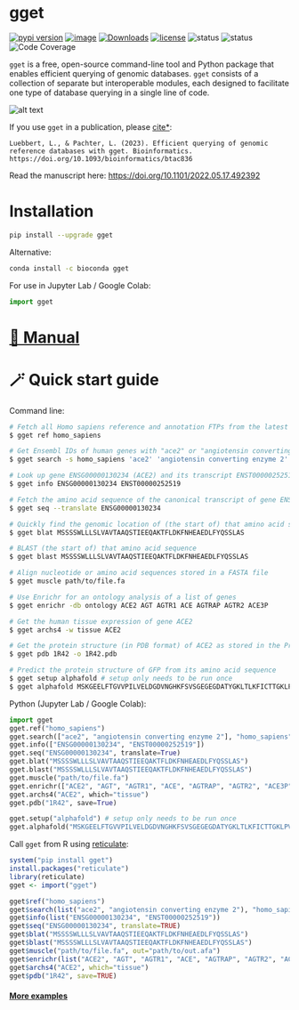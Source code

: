 # gget
[![pypi version](https://img.shields.io/pypi/v/gget)](https://pypi.org/project/gget)
[![image](https://anaconda.org/bioconda/gget/badges/version.svg)](https://anaconda.org/bioconda/gget)
[![Downloads](https://static.pepy.tech/personalized-badge/gget?period=total&units=international_system&left_color=grey&right_color=brightgreen&left_text=Downloads)](https://pepy.tech/project/gget)
[![license](https://img.shields.io/pypi/l/gget)](LICENSE)
![status](https://github.com/pachterlab/gget/workflows/CI/badge.svg)
![status](https://github.com/pachterlab/gget/workflows/CI_alphafold/badge.svg?branch=test_gget_alphafold)
![Code Coverage](https://img.shields.io/badge/Coverage-83%25-green.svg)  

`gget` is a free, open-source command-line tool and Python package that enables efficient querying of genomic databases. `gget`  consists of a collection of separate but interoperable modules, each designed to facilitate one type of database querying in a single line of code.  
  
  
![alt text](https://github.com/pachterlab/gget/blob/main/figures/gget_overview.png?raw=true)
    
If you use `gget` in a publication, please [cite*](https://pachterlab.github.io/gget/cite.html):    
```
Luebbert, L., & Pachter, L. (2023). Efficient querying of genomic reference databases with gget. Bioinformatics. https://doi.org/10.1093/bioinformatics/btac836
```
Read the manuscript here: https://doi.org/10.1101/2022.05.17.492392  

# Installation
```bash
pip install --upgrade gget
```
Alternative:
```bash
conda install -c bioconda gget
```

For use in Jupyter Lab / Google Colab:
```python
import gget
```
# [🔗 Manual](https://pachterlab.github.io/gget) 

# 🪄 Quick start guide
Command line:
```bash
# Fetch all Homo sapiens reference and annotation FTPs from the latest Ensembl release
$ gget ref homo_sapiens

# Get Ensembl IDs of human genes with "ace2" or "angiotensin converting enzyme 2" in their name/description
$ gget search -s homo_sapiens 'ace2' 'angiotensin converting enzyme 2'

# Look up gene ENSG00000130234 (ACE2) and its transcript ENST00000252519
$ gget info ENSG00000130234 ENST00000252519

# Fetch the amino acid sequence of the canonical transcript of gene ENSG00000130234
$ gget seq --translate ENSG00000130234

# Quickly find the genomic location of (the start of) that amino acid sequence
$ gget blat MSSSSWLLLSLVAVTAAQSTIEEQAKTFLDKFNHEAEDLFYQSSLAS

# BLAST (the start of) that amino acid sequence
$ gget blast MSSSSWLLLSLVAVTAAQSTIEEQAKTFLDKFNHEAEDLFYQSSLAS

# Align nucleotide or amino acid sequences stored in a FASTA file
$ gget muscle path/to/file.fa

# Use Enrichr for an ontology analysis of a list of genes
$ gget enrichr -db ontology ACE2 AGT AGTR1 ACE AGTRAP AGTR2 ACE3P

# Get the human tissue expression of gene ACE2
$ gget archs4 -w tissue ACE2

# Get the protein structure (in PDB format) of ACE2 as stored in the Protein Data Bank (PDB ID returned by gget info)
$ gget pdb 1R42 -o 1R42.pdb

# Predict the protein structure of GFP from its amino acid sequence
$ gget setup alphafold # setup only needs to be run once
$ gget alphafold MSKGEELFTGVVPILVELDGDVNGHKFSVSGEGEGDATYGKLTLKFICTTGKLPVPWPTLVTTFSYGVQCFSRYPDHMKQHDFFKSAMPEGYVQERTIFFKDDGNYKTRAEVKFEGDTLVNRIELKGIDFKEDGNILGHKLEYNYNSHNVYIMADKQKNGIKVNFKIRHNIEDGSVQLADHYQQNTPIGDGPVLLPDNHYLSTQSALSKDPNEKRDHMVLLEFVTAAGITHGMDELYK
```
Python (Jupyter Lab / Google Colab):
```python  
import gget
gget.ref("homo_sapiens")
gget.search(["ace2", "angiotensin converting enzyme 2"], "homo_sapiens")
gget.info(["ENSG00000130234", "ENST00000252519"])
gget.seq("ENSG00000130234", translate=True)
gget.blat("MSSSSWLLLSLVAVTAAQSTIEEQAKTFLDKFNHEAEDLFYQSSLAS")
gget.blast("MSSSSWLLLSLVAVTAAQSTIEEQAKTFLDKFNHEAEDLFYQSSLAS")
gget.muscle("path/to/file.fa")
gget.enrichr(["ACE2", "AGT", "AGTR1", "ACE", "AGTRAP", "AGTR2", "ACE3P"], database="ontology", plot=True)
gget.archs4("ACE2", which="tissue")
gget.pdb("1R42", save=True)

gget.setup("alphafold") # setup only needs to be run once
gget.alphafold("MSKGEELFTGVVPILVELDGDVNGHKFSVSGEGEGDATYGKLTLKFICTTGKLPVPWPTLVTTFSYGVQCFSRYPDHMKQHDFFKSAMPEGYVQERTIFFKDDGNYKTRAEVKFEGDTLVNRIELKGIDFKEDGNILGHKLEYNYNSHNVYIMADKQKNGIKVNFKIRHNIEDGSVQLADHYQQNTPIGDGPVLLPDNHYLSTQSALSKDPNEKRDHMVLLEFVTAAGITHGMDELYK")
```
Call `gget` from R using [reticulate](https://rstudio.github.io/reticulate/):
```r
system("pip install gget")
install.packages("reticulate")
library(reticulate)
gget <- import("gget")

gget$ref("homo_sapiens")
gget$search(list("ace2", "angiotensin converting enzyme 2"), "homo_sapiens")
gget$info(list("ENSG00000130234", "ENST00000252519"))
gget$seq("ENSG00000130234", translate=TRUE)
gget$blat("MSSSSWLLLSLVAVTAAQSTIEEQAKTFLDKFNHEAEDLFYQSSLAS")
gget$blast("MSSSSWLLLSLVAVTAAQSTIEEQAKTFLDKFNHEAEDLFYQSSLAS")
gget$muscle("path/to/file.fa", out="path/to/out.afa")
gget$enrichr(list("ACE2", "AGT", "AGTR1", "ACE", "AGTRAP", "AGTR2", "ACE3P"), database="ontology")
gget$archs4("ACE2", which="tissue")
gget$pdb("1R42", save=TRUE)
```
#### [More examples](https://github.com/pachterlab/gget_examples)
